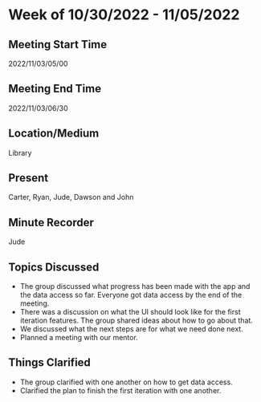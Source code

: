 # Week of 10/30/2022 - 11/05/2022

## Meeting Start Time
2022/11/03/05/00

## Meeting End Time
2022/11/03/06/30

## Location/Medium
Library

## Present
Carter, Ryan, Jude, Dawson and John

## Minute Recorder
Jude

## Topics Discussed
- The group discussed what progress has been made with the app and the data access so far. Everyone got data access by the end of the meeting.
- There was a discussion on what the UI should look like for the first iteration features. The group shared ideas about how to go about that.
- We discussed what the next steps are for what we need done next.
- Planned a meeting with our mentor.

## Things Clarified
- The group clarified with one another on how to get data access.
- Clarified the plan to finish the first iteration with one another.
